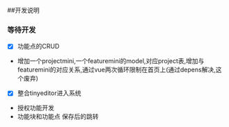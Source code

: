 ##开发说明

### 等待开发
-  [x] 功能点的CRUD
- 增加一个projectmini,一个featuremini的model,对应project表,增加与featuremini的对应关系,通过vue两次循环限制在首页上(通过depens解决,这个废弃)
-  [x] 整合tinyeditor进入系统
- 授权功能开发
- 功能块和功能点 保存后的跳转
